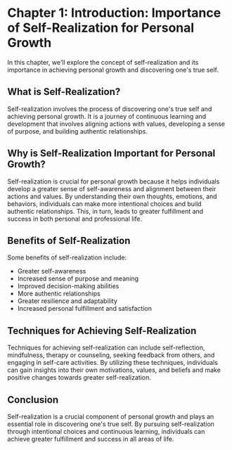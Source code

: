 Chapter 1: Introduction: Importance of Self-Realization for Personal Growth
===========================================================================

In this chapter, we'll explore the concept of self-realization and its importance in achieving personal growth and discovering one's true self.

What is Self-Realization?
-------------------------

Self-realization involves the process of discovering one's true self and achieving personal growth. It is a journey of continuous learning and development that involves aligning actions with values, developing a sense of purpose, and building authentic relationships.

Why is Self-Realization Important for Personal Growth?
------------------------------------------------------

Self-realization is crucial for personal growth because it helps individuals develop a greater sense of self-awareness and alignment between their actions and values. By understanding their own thoughts, emotions, and behaviors, individuals can make more intentional choices and build authentic relationships. This, in turn, leads to greater fulfillment and success in both personal and professional life.

Benefits of Self-Realization
----------------------------

Some benefits of self-realization include:

* Greater self-awareness
* Increased sense of purpose and meaning
* Improved decision-making abilities
* More authentic relationships
* Greater resilience and adaptability
* Increased personal fulfillment and satisfaction

Techniques for Achieving Self-Realization
-----------------------------------------

Techniques for achieving self-realization can include self-reflection, mindfulness, therapy or counseling, seeking feedback from others, and engaging in self-care activities. By utilizing these techniques, individuals can gain insights into their own motivations, values, and beliefs and make positive changes towards greater self-realization.

Conclusion
----------

Self-realization is a crucial component of personal growth and plays an essential role in discovering one's true self. By pursuing self-realization through intentional choices and continuous learning, individuals can achieve greater fulfillment and success in all areas of life.
